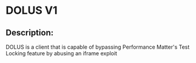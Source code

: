 # DOLUS V1

## Description:

DOLUS is a client that is capable of bypassing Performance Matter's Test Locking feature by abusing an iframe exploit


